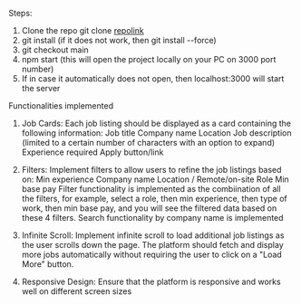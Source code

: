 Steps:
1. Clone the repo
git clone [repolink](https://github.com/bushrajabeenk/weekday-assignment.git)
2. git install (if it does not work, then git install --force)
3. git checkout main
4. npm start (this will open the project locally on your PC on 3000 port number)
5. If in case it automatically does not open, then
localhost:3000 will start the server

Functionalities implemented
1. Job Cards: Each job listing should be displayed as a card containing the following information:
Job title
Company name
Location
Job description (limited to a certain number of characters with an option to expand)
Experience required
Apply button/link

2. Filters: Implement filters to allow users to refine the job listings based on:
Min experience
Company name
Location / Remote/on-site
Role
Min base pay
Filter functionality is implemented as the combiination of all the filters, for example, select a role, then min experience, then type of work, then min base pay, and you will see the filtered data based on these  4 filters.
Search functionality by company name is implemented

3. Infinite Scroll: Implement infinite scroll to load additional job listings as the user scrolls down the page. The platform should fetch and display more jobs automatically without requiring the user to click on a "Load More" button.

4. Responsive Design: Ensure that the platform is responsive and works well on different screen sizes
